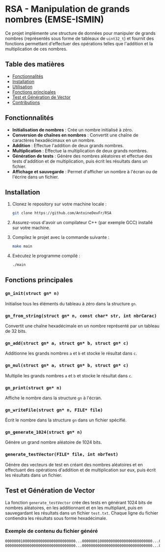 # RSA - Manipulation de grands nombres (EMSE-ISMIN)

Ce projet implémente une structure de données pour manipuler de grands nombres (représentés sous forme de tableaux de `uint32_t`) et fournit des fonctions permettant d'effectuer des opérations telles que l'addition et la multiplication de ces nombres.

## Table des matières

- [Fonctionnalités](#fonctionnalités)
- [Installation](#installation)
- [Utilisation](#utilisation)
- [Fonctions principales](#fonctions-principales)
- [Test et Génération de Vector](#test-et-génération-de-vector)
- [Contributions](#contributions)

## Fonctionnalités

- **Initialisation de nombres** : Crée un nombre initialisé à zéro.
- **Conversion de chaînes en nombres** : Convertit une chaîne de caractères hexadécimaux en un nombre.
- **Addition** : Effectue l'addition de deux grands nombres.
- **Multiplication** : Effectue la multiplication de deux grands nombres.
- **Génération de tests** : Génère des nombres aléatoires et effectue des tests d'addition et de multiplication, puis écrit les résultats dans un fichier.
- **Affichage et sauvegarde** : Permet d'afficher un nombre à l'écran ou de l'écrire dans un fichier.

## Installation

1. Clonez le repository sur votre machine locale :
   ```bash
   git clone https://github.com/AntoineDevFr/RSA
   ```

2. Assurez-vous d'avoir un compilateur C++ (par exemple GCC) installé sur votre machine.

3. Compilez le projet avec la commande suivante :
   ```bash
   make main
   ```

4. Exécutez le programme compilé :
   ```bash
   ./main
   ```



## Fonctions principales

### `gn_init(struct gn* n)`

Initialise tous les éléments du tableau à zéro dans la structure `gn`.

### `gn_from_string(struct gn* n, const char* str, int nbrCarac)`

Convertit une chaîne hexadécimale en un nombre représenté par un tableau de 32 bits.

### `gn_add(struct gn* a, struct gn* b, struct gn* c)`

Additionne les grands nombres `a` et `b` et stocke le résultat dans `c`.

### `gn_mul(struct gn* a, struct gn* b, struct gn* c)`

Multiplie les grands nombres `a` et `b` et stocke le résultat dans `c`.

### `gn_print(struct gn* n)`

Affiche le nombre dans la structure `gn` à l'écran.

### `gn_writeFile(struct gn* n, FILE* file)`

Écrit le nombre dans la structure `gn` dans un fichier spécifié.

### `gn_generate_1024(struct gn* n)`

Génère un grand nombre aléatoire de 1024 bits.

### `generate_testVector(FILE* file, int nbrTest)`

Génère des vecteurs de test en créant des nombres aléatoires et en effectuant des opérations d'addition et de multiplication sur eux, puis écrit les résultats dans un fichier.

## Test et Génération de Vector

La fonction `generate_testVector` crée des tests en générant 1024 bits de nombres aléatoires, en les additionnant et en les multipliant, puis en sauvegardant les résultats dans un fichier `test.txt`. Chaque ligne du fichier contiendra les résultats sous forme hexadécimale.

### Exemple de contenu du fichier généré

```txt
00000001000000000000000000000000...00000001000000000000000000000000...00000000000000000000000000000000...
00000000000000000000000000000000...00000000000000000000000000000000...00000000000000000000000000000000...
```
